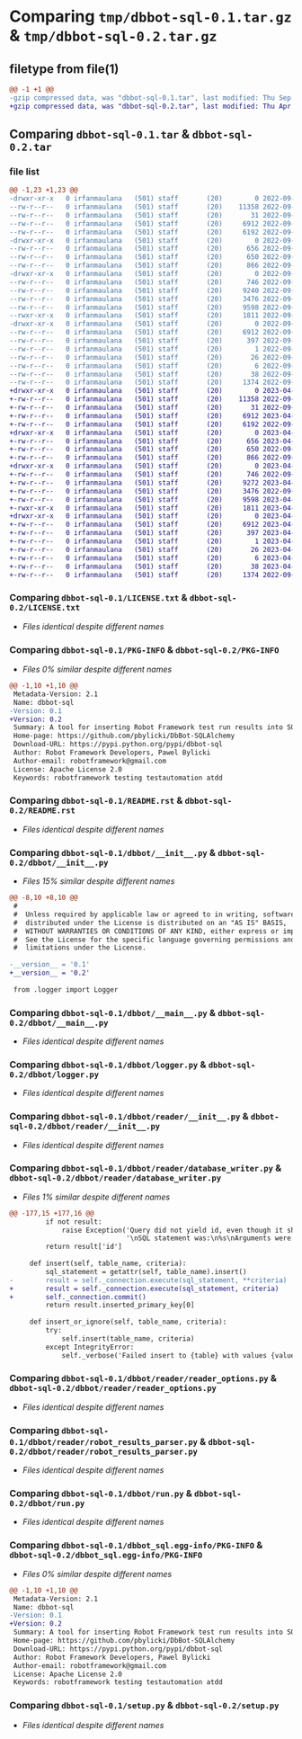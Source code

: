 # Comparing `tmp/dbbot-sql-0.1.tar.gz` & `tmp/dbbot-sql-0.2.tar.gz`

## filetype from file(1)

```diff
@@ -1 +1 @@
-gzip compressed data, was "dbbot-sql-0.1.tar", last modified: Thu Sep 15 15:11:06 2022, max compression
+gzip compressed data, was "dbbot-sql-0.2.tar", last modified: Thu Apr 27 10:17:05 2023, max compression
```

## Comparing `dbbot-sql-0.1.tar` & `dbbot-sql-0.2.tar`

### file list

```diff
@@ -1,23 +1,23 @@
-drwxr-xr-x   0 irfanmaulana   (501) staff       (20)        0 2022-09-15 15:11:06.240082 dbbot-sql-0.1/
--rw-r--r--   0 irfanmaulana   (501) staff       (20)    11358 2022-09-15 15:06:04.000000 dbbot-sql-0.1/LICENSE.txt
--rw-r--r--   0 irfanmaulana   (501) staff       (20)       31 2022-09-15 15:06:04.000000 dbbot-sql-0.1/MANIFEST.in
--rw-r--r--   0 irfanmaulana   (501) staff       (20)     6912 2022-09-15 15:11:06.239941 dbbot-sql-0.1/PKG-INFO
--rw-r--r--   0 irfanmaulana   (501) staff       (20)     6192 2022-09-15 15:06:04.000000 dbbot-sql-0.1/README.rst
-drwxr-xr-x   0 irfanmaulana   (501) staff       (20)        0 2022-09-15 15:11:06.238118 dbbot-sql-0.1/dbbot/
--rw-r--r--   0 irfanmaulana   (501) staff       (20)      656 2022-09-15 15:06:58.000000 dbbot-sql-0.1/dbbot/__init__.py
--rw-r--r--   0 irfanmaulana   (501) staff       (20)      650 2022-09-15 15:05:32.000000 dbbot-sql-0.1/dbbot/__main__.py
--rw-r--r--   0 irfanmaulana   (501) staff       (20)      866 2022-09-15 15:05:32.000000 dbbot-sql-0.1/dbbot/logger.py
-drwxr-xr-x   0 irfanmaulana   (501) staff       (20)        0 2022-09-15 15:11:06.238970 dbbot-sql-0.1/dbbot/reader/
--rw-r--r--   0 irfanmaulana   (501) staff       (20)      746 2022-09-15 15:05:32.000000 dbbot-sql-0.1/dbbot/reader/__init__.py
--rw-r--r--   0 irfanmaulana   (501) staff       (20)     9240 2022-09-15 15:05:32.000000 dbbot-sql-0.1/dbbot/reader/database_writer.py
--rw-r--r--   0 irfanmaulana   (501) staff       (20)     3476 2022-09-15 15:05:32.000000 dbbot-sql-0.1/dbbot/reader/reader_options.py
--rw-r--r--   0 irfanmaulana   (501) staff       (20)     9598 2022-09-15 15:05:32.000000 dbbot-sql-0.1/dbbot/reader/robot_results_parser.py
--rwxr-xr-x   0 irfanmaulana   (501) staff       (20)     1811 2022-09-15 15:05:32.000000 dbbot-sql-0.1/dbbot/run.py
-drwxr-xr-x   0 irfanmaulana   (501) staff       (20)        0 2022-09-15 15:11:06.239747 dbbot-sql-0.1/dbbot_sql.egg-info/
--rw-r--r--   0 irfanmaulana   (501) staff       (20)     6912 2022-09-15 15:11:06.000000 dbbot-sql-0.1/dbbot_sql.egg-info/PKG-INFO
--rw-r--r--   0 irfanmaulana   (501) staff       (20)      397 2022-09-15 15:11:06.000000 dbbot-sql-0.1/dbbot_sql.egg-info/SOURCES.txt
--rw-r--r--   0 irfanmaulana   (501) staff       (20)        1 2022-09-15 15:11:06.000000 dbbot-sql-0.1/dbbot_sql.egg-info/dependency_links.txt
--rw-r--r--   0 irfanmaulana   (501) staff       (20)       26 2022-09-15 15:11:06.000000 dbbot-sql-0.1/dbbot_sql.egg-info/requires.txt
--rw-r--r--   0 irfanmaulana   (501) staff       (20)        6 2022-09-15 15:11:06.000000 dbbot-sql-0.1/dbbot_sql.egg-info/top_level.txt
--rw-r--r--   0 irfanmaulana   (501) staff       (20)       38 2022-09-15 15:11:06.240135 dbbot-sql-0.1/setup.cfg
--rw-r--r--   0 irfanmaulana   (501) staff       (20)     1374 2022-09-15 15:06:53.000000 dbbot-sql-0.1/setup.py
+drwxr-xr-x   0 irfanmaulana   (501) staff       (20)        0 2023-04-27 10:17:05.901260 dbbot-sql-0.2/
+-rw-r--r--   0 irfanmaulana   (501) staff       (20)    11358 2022-09-15 15:06:04.000000 dbbot-sql-0.2/LICENSE.txt
+-rw-r--r--   0 irfanmaulana   (501) staff       (20)       31 2022-09-15 15:06:04.000000 dbbot-sql-0.2/MANIFEST.in
+-rw-r--r--   0 irfanmaulana   (501) staff       (20)     6912 2023-04-27 10:17:05.901128 dbbot-sql-0.2/PKG-INFO
+-rw-r--r--   0 irfanmaulana   (501) staff       (20)     6192 2022-09-15 15:06:04.000000 dbbot-sql-0.2/README.rst
+drwxr-xr-x   0 irfanmaulana   (501) staff       (20)        0 2023-04-27 10:17:05.899043 dbbot-sql-0.2/dbbot/
+-rw-r--r--   0 irfanmaulana   (501) staff       (20)      656 2023-04-27 10:16:42.000000 dbbot-sql-0.2/dbbot/__init__.py
+-rw-r--r--   0 irfanmaulana   (501) staff       (20)      650 2022-09-15 15:05:32.000000 dbbot-sql-0.2/dbbot/__main__.py
+-rw-r--r--   0 irfanmaulana   (501) staff       (20)      866 2022-09-15 15:05:32.000000 dbbot-sql-0.2/dbbot/logger.py
+drwxr-xr-x   0 irfanmaulana   (501) staff       (20)        0 2023-04-27 10:17:05.900032 dbbot-sql-0.2/dbbot/reader/
+-rw-r--r--   0 irfanmaulana   (501) staff       (20)      746 2022-09-15 15:05:32.000000 dbbot-sql-0.2/dbbot/reader/__init__.py
+-rw-r--r--   0 irfanmaulana   (501) staff       (20)     9272 2023-04-27 09:58:55.000000 dbbot-sql-0.2/dbbot/reader/database_writer.py
+-rw-r--r--   0 irfanmaulana   (501) staff       (20)     3476 2022-09-15 15:05:32.000000 dbbot-sql-0.2/dbbot/reader/reader_options.py
+-rw-r--r--   0 irfanmaulana   (501) staff       (20)     9598 2023-04-27 08:57:16.000000 dbbot-sql-0.2/dbbot/reader/robot_results_parser.py
+-rwxr-xr-x   0 irfanmaulana   (501) staff       (20)     1811 2023-04-27 08:01:14.000000 dbbot-sql-0.2/dbbot/run.py
+drwxr-xr-x   0 irfanmaulana   (501) staff       (20)        0 2023-04-27 10:17:05.900945 dbbot-sql-0.2/dbbot_sql.egg-info/
+-rw-r--r--   0 irfanmaulana   (501) staff       (20)     6912 2023-04-27 10:17:05.000000 dbbot-sql-0.2/dbbot_sql.egg-info/PKG-INFO
+-rw-r--r--   0 irfanmaulana   (501) staff       (20)      397 2023-04-27 10:17:05.000000 dbbot-sql-0.2/dbbot_sql.egg-info/SOURCES.txt
+-rw-r--r--   0 irfanmaulana   (501) staff       (20)        1 2023-04-27 10:17:05.000000 dbbot-sql-0.2/dbbot_sql.egg-info/dependency_links.txt
+-rw-r--r--   0 irfanmaulana   (501) staff       (20)       26 2023-04-27 10:17:05.000000 dbbot-sql-0.2/dbbot_sql.egg-info/requires.txt
+-rw-r--r--   0 irfanmaulana   (501) staff       (20)        6 2023-04-27 10:17:05.000000 dbbot-sql-0.2/dbbot_sql.egg-info/top_level.txt
+-rw-r--r--   0 irfanmaulana   (501) staff       (20)       38 2023-04-27 10:17:05.901300 dbbot-sql-0.2/setup.cfg
+-rw-r--r--   0 irfanmaulana   (501) staff       (20)     1374 2022-09-15 15:06:53.000000 dbbot-sql-0.2/setup.py
```

### Comparing `dbbot-sql-0.1/LICENSE.txt` & `dbbot-sql-0.2/LICENSE.txt`

 * *Files identical despite different names*

### Comparing `dbbot-sql-0.1/PKG-INFO` & `dbbot-sql-0.2/PKG-INFO`

 * *Files 0% similar despite different names*

```diff
@@ -1,10 +1,10 @@
 Metadata-Version: 2.1
 Name: dbbot-sql
-Version: 0.1
+Version: 0.2
 Summary: A tool for inserting Robot Framework test run results into SQL database using SQLAlchemy.
 Home-page: https://github.com/pbylicki/DbBot-SQLAlchemy
 Download-URL: https://pypi.python.org/pypi/dbbot-sql
 Author: Robot Framework Developers, Pawel Bylicki
 Author-email: robotframework@gmail.com
 License: Apache License 2.0
 Keywords: robotframework testing testautomation atdd
```

### Comparing `dbbot-sql-0.1/README.rst` & `dbbot-sql-0.2/README.rst`

 * *Files identical despite different names*

### Comparing `dbbot-sql-0.1/dbbot/__init__.py` & `dbbot-sql-0.2/dbbot/__init__.py`

 * *Files 15% similar despite different names*

```diff
@@ -8,10 +8,10 @@
 #
 #  Unless required by applicable law or agreed to in writing, software
 #  distributed under the License is distributed on an "AS IS" BASIS,
 #  WITHOUT WARRANTIES OR CONDITIONS OF ANY KIND, either express or implied.
 #  See the License for the specific language governing permissions and
 #  limitations under the License.
 
-__version__ = '0.1'
+__version__ = '0.2'
 
 from .logger import Logger
```

### Comparing `dbbot-sql-0.1/dbbot/__main__.py` & `dbbot-sql-0.2/dbbot/__main__.py`

 * *Files identical despite different names*

### Comparing `dbbot-sql-0.1/dbbot/logger.py` & `dbbot-sql-0.2/dbbot/logger.py`

 * *Files identical despite different names*

### Comparing `dbbot-sql-0.1/dbbot/reader/__init__.py` & `dbbot-sql-0.2/dbbot/reader/__init__.py`

 * *Files identical despite different names*

### Comparing `dbbot-sql-0.1/dbbot/reader/database_writer.py` & `dbbot-sql-0.2/dbbot/reader/database_writer.py`

 * *Files 1% similar despite different names*

```diff
@@ -177,15 +177,16 @@
         if not result:
             raise Exception('Query did not yield id, even though it should have.'
                             '\nSQL statement was:\n%s\nArguments were:\n%s' % (sql_statement, list(criteria.values())))
         return result['id']
 
     def insert(self, table_name, criteria):
         sql_statement = getattr(self, table_name).insert()
-        result = self._connection.execute(sql_statement, **criteria)
+        result = self._connection.execute(sql_statement, criteria)
+        self._connection.commit()
         return result.inserted_primary_key[0]
 
     def insert_or_ignore(self, table_name, criteria):
         try:
             self.insert(table_name, criteria)
         except IntegrityError:
             self._verbose('Failed insert to {table} with values {values}'.format(table=table_name,
```

### Comparing `dbbot-sql-0.1/dbbot/reader/reader_options.py` & `dbbot-sql-0.2/dbbot/reader/reader_options.py`

 * *Files identical despite different names*

### Comparing `dbbot-sql-0.1/dbbot/reader/robot_results_parser.py` & `dbbot-sql-0.2/dbbot/reader/robot_results_parser.py`

 * *Files identical despite different names*

### Comparing `dbbot-sql-0.1/dbbot/run.py` & `dbbot-sql-0.2/dbbot/run.py`

 * *Files identical despite different names*

### Comparing `dbbot-sql-0.1/dbbot_sql.egg-info/PKG-INFO` & `dbbot-sql-0.2/dbbot_sql.egg-info/PKG-INFO`

 * *Files 0% similar despite different names*

```diff
@@ -1,10 +1,10 @@
 Metadata-Version: 2.1
 Name: dbbot-sql
-Version: 0.1
+Version: 0.2
 Summary: A tool for inserting Robot Framework test run results into SQL database using SQLAlchemy.
 Home-page: https://github.com/pbylicki/DbBot-SQLAlchemy
 Download-URL: https://pypi.python.org/pypi/dbbot-sql
 Author: Robot Framework Developers, Pawel Bylicki
 Author-email: robotframework@gmail.com
 License: Apache License 2.0
 Keywords: robotframework testing testautomation atdd
```

### Comparing `dbbot-sql-0.1/setup.py` & `dbbot-sql-0.2/setup.py`

 * *Files identical despite different names*

